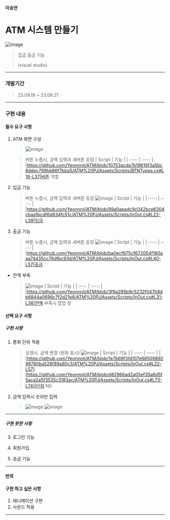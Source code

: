 #### 이승연


# ATM 시스템 만들기


![image](https://github.com/Yeonnnii/ATM/assets/141755349/b11f551d-f2bb-4df9-b2a2-49114c6ee7d4)

> 입금 출금 기능
> 
>  (visual studio)


---


### 개발기간
> 23.09.19 ~ 23.09.21


---


### 구현 내용


#### 필수 요구 사항

1. ATM 화면 구성

   > ![image](https://github.com/Yeonnnii/ATM/assets/141755349/b39e8bc0-cca3-4fb4-a028-894f45286df8)

   > 버튼 누름시, 금액 입력과 새버튼 등장
   > | Script | 기능 |
   > | :---: | :---: |
   > |https://github.com/Yeonnnii/ATM/blob/10753acda7b19616f3a5bc8ddec799bb86f7bba5/ATM%20PJ/Assets/Scripts/BTNTypes.cs#L16-L37|버튼 역할


2. 입금 기능
   > 버튼 누름시, 금액 입력과 새버튼 등장
   > ![image](https://github.com/Yeonnnii/ATM/assets/141755349/7cd55117-590b-4895-be60-966d23928ef4)
   > | Script | 기능 |
   > | :---: | :---: |
   > |https://github.com/Yeonnnii/ATM/blob/89a0aeadc9c042bce6304cbaa1bcdf6d834fc51c/ATM%20PJ/Assets/Scripts/InOut.cs#L22-L39|입금


3. 출금 기능
   > 버튼 누름시, 금액 입력과 새버튼 등장
   > ![image](https://github.com/Yeonnnii/ATM/assets/141755349/25196640-4d34-4324-82b1-69f1353e4a7a)
   > | Script | 기능 |
   > | :---: | :---: |
   > |https://github.com/Yeonnnii/ATM/blob/ba0ecf675cf672054f160aaa74d35cc76dfbc93d/ATM%20PJ/Assets/Scripts/InOut.cs#L40-L57|출금


- 잔액 부족
   > ![image](https://github.com/Yeonnnii/ATM/assets/141755349/b68df357-6e59-4a63-a68b-4c35c1df8034)
   > | Script | 기능 |
   > | :---: | :---: |
   > |https://github.com/Yeonnnii/ATM/blob/3f9a295b9c5232f047b8db6844a0696c7f2d21e6/ATM%20PJ/Assets/Scripts/InOut.cs#L31-L36|잔액 부족시 팝업 창

#### 선택 요구 사항

##### 구현 사항
1. 통화 단위 적용
   > 실행시, 금액 변경 (원화 표시)
   > ![image](https://github.com/Yeonnnii/ATM/assets/141755349/7cd55117-590b-4895-be60-966d23928ef4)
   > | Script | 기능 |
   > | :---: | :---: |
   > |[https://github.com/Yeonnnii/ATM/blob/1e7b69f3fd107e6850989296780ba528f89a80c3/ATM%20PJ/Assets/Scripts/InOut.cs#L22-L57](https://github.com/Yeonnnii/ATM/blob/d82966ad2a05ef35a6d5f5aca2a5f3535c3183ac/ATM%20PJ/Assets/Scripts/InOut.cs#L73-L74)|단위 N0

2. 금액 입력시 숫자만 입력
   > ![image](https://github.com/Yeonnnii/ATM/assets/141755349/f69d0356-062c-4dc7-ab56-cb823718620c)
   > ![image](https://github.com/Yeonnnii/ATM/assets/141755349/5f42b285-6615-48f8-ac4b-f1e42b56a04f)


---
##### 구현 못한 사항

3. 로그인 기능


4. 회원가입


5. 송금 기능


---
#### 번외
#### 구현 하고 싶은 사항
1. 애니메이션 구현
2. 사운드 적용
---



